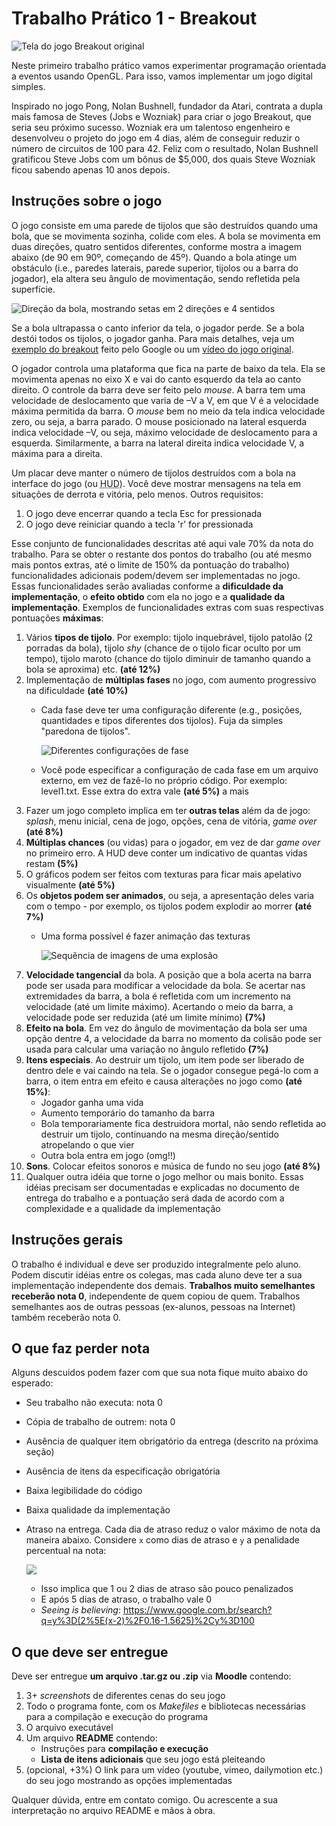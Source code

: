 # Trabalho Prático 1 - Breakout

![Tela do jogo Breakout original](images/breakout-original.png)

Neste primeiro trabalho prático vamos experimentar programação orientada a
eventos usando OpenGL. Para isso, vamos implementar um jogo digital simples.

Inspirado no jogo Pong, Nolan Bushnell, fundador da Atari, contrata a dupla mais
famosa de Steves (Jobs e Wozniak) para criar o jogo Breakout, que seria seu
próximo sucesso. Wozniak era um talentoso engenheiro e desenvolveu o projeto
do jogo em 4 dias, além de conseguir reduzir o número de circuitos de 100 para 42.
Feliz com o resultado, Nolan Bushnell gratificou Steve Jobs com um bônus de $5,000,
dos quais Steve Wozniak ficou sabendo apenas 10 anos depois.

## Instruções sobre o jogo

O jogo consiste em uma parede de tijolos que são destruídos quando uma bola,
que se movimenta sozinha, colide com eles. A bola se movimenta em duas direções,
quatro sentidos diferentes, conforme mostra a imagem abaixo (de 90 em 90º, começando de 45º).
Quando a bola atinge um obstáculo (i.e., paredes laterais, parede superior,
tijolos ou a barra do jogador), ela altera seu ângulo de movimentação, sendo
refletida pela superfície.

![Direção da bola, mostrando setas em 2 direções e 4 sentidos](images/direcao-bola.png)

Se a bola ultrapassa o canto inferior da tela, o jogador
perde. Se a bola destói todos os tijolos, o jogador ganha. Para mais detalhes, veja
um [exemplo do breakout](https://www.google.com.br/search?q=atari+breakout&tbm=isch)
feito pelo Google ou um [vídeo do jogo original](https://youtu.be/hW7Sg5pXAok?t=50s).


O jogador controla uma plataforma que fica na parte de baixo da tela. Ela se
movimenta apenas no eixo X e vai do canto esquerdo da tela ao canto direito. O controle
da barra deve ser feito pelo _mouse_. A barra tem uma velocidade de deslocamento que
varia de –V a V, em que V é a velocidade máxima permitida da barra. O _mouse_ bem
no meio da tela indica velocidade zero, ou seja, a barra parado. O mouse posicionado
na lateral esquerda indica velocidade –V, ou seja, máximo velocidade de deslocamento
para a esquerda. Similarmente, a barra na lateral direita indica velocidade V, a
máxima para a direita.

Um placar deve manter o número de tijolos destruídos com a bola na interface do jogo
(ou <abbr title="Head-up Display">HUD</abbr>). Você deve mostrar mensagens na tela
em situações de derrota e vitória, pelo menos. Outros requisitos:

1. O jogo deve encerrar quando a tecla Esc for pressionada
1. O jogo deve reiniciar quando a tecla 'r' for pressionada

Esse conjunto de funcionalidades descritas até aqui vale 70% da nota do trabalho.
Para se obter o restante dos pontos do trabalho (ou até mesmo mais pontos
extras, até o limite de 150% da pontuação do trabalho) funcionalidades adicionais
podem/devem ser implementadas no jogo. Essas funcionalidades serão avaliadas
conforme a **dificuldade da implementação**, o **efeito obtido** com ela no jogo
e a **qualidade da implementação**. Exemplos de funcionalidades extras com suas
respectivas pontuações **máximas**:

1. Vários **tipos de tijolo**. Por exemplo: tijolo inquebrável, tijolo patolão
   (2 porradas da bola), tijolo _shy_ (chance de o tijolo ficar oculto por um
   tempo), tijolo maroto (chance do tijolo diminuir de tamanho quando a bola
   se aproxima) etc. **(até 12%)**
1. Implementação de **múltiplas fases** no jogo, com aumento progressivo na
dificuldade **(até 10%)**
   - Cada fase deve ter uma configuração diferente (e.g., posições, quantidades e
     tipos diferentes dos tijolos). Fuja da simples "paredona de tijolos".

     ![Diferentes configurações de fase](images/cool-stages.png)
   - Você pode especificar a configuração de cada fase em um arquivo externo, em
     vez de fazê-lo no próprio código. Por exemplo: level1.txt. Esse extra do extra
     vale **(até 5%)** a mais
1. Fazer um jogo completo implica em ter **outras telas** além da de jogo: _splash_,
   menu inicial, cena de jogo, opções, cena de vitória, _game over_ **(até 8%)**
1. **Múltiplas chances** (ou vidas) para o jogador, em vez de dar _game over_ no
   primeiro erro. A HUD deve conter um indicativo de quantas vidas restam **(5%)**
1. O gráficos podem ser feitos com texturas para ficar mais apelativo visualmente
   **(até 5%)**
1. Os **objetos podem ser animados**, ou seja, a apresentação deles varia
com o tempo - por exemplo, os tijolos podem explodir ao morrer **(até 7%)**
   - Uma forma possível é fazer animação das texturas

     ![Sequência de imagens de uma explosão](images/explosion-sprite.jpg)
1. **Velocidade tangencial** da bola. A posição que a bola acerta na barra pode ser
   usada para modificar a velocidade da bola. Se acertar nas extremidades da barra,
   a bola é refletida com um incremento na velocidade (até um limite máximo).
   Acertando o meio da barra, a velocidade pode ser reduzida (até um limite mínimo)
   **(7%)**
1. **Efeito na bola**. Em vez do ângulo de movimentação da bola ser uma opção
   dentre 4, a velocidade da barra no momento da colisão pode ser usada para
   calcular uma variação no ângulo refletido **(7%)**
1. **Itens especiais**. Ao destruir um tijolo, um item pode ser liberado de dentro dele
   e vai caindo na tela. Se o jogador consegue pegá-lo com a barra, o item entra em
   efeito e causa alterações no jogo como **(até 15%)**:
   - Jogador ganha uma vida
   - Aumento temporário do tamanho da barra
   - Bola temporariamente fica destruidora mortal, não sendo refletida ao destruir
     um tijolo, continuando na mesma direção/sentido atropelando o que vier
   - Outra bola entra em jogo (omg!!)
1. **Sons**. Colocar efeitos sonoros e música de fundo no seu jogo **(até 8%)**
1. Qualquer outra idéia que torne o jogo melhor ou mais bonito. Essas idéias
   precisam ser documentadas e explicadas no documento de entrega do trabalho
   e a pontuação será dada de acordo com a complexidade e a qualidade
   da implementação

## Instruções gerais

O trabalho é individual e deve ser produzido integralmente pelo aluno. Podem discutir
idéias entre os colegas, mas cada aluno deve ter a sua implementação independente dos
demais. **Trabalhos muito semelhantes receberão nota 0**, independente de quem copiou
de quem. Trabalhos semelhantes aos de outras pessoas (ex-alunos, pessoas na Internet)
também receberão nota 0.


## O que faz perder nota

Alguns descuidos podem fazer com que sua nota fique muito abaixo do esperado:
- Seu trabalho não executa: nota 0
- Cópia de trabalho de outrem: nota 0
- Ausência de qualquer item obrigatório da entrega (descrito na próxima seção)
- Ausência de itens da especificação obrigatória
- Baixa legibilidade do código
- Baixa qualidade da implementação
- Atraso na entrega. Cada dia de atraso reduz o valor máximo de nota da
  maneira abaixo. Considere `x` como dias de atraso e `y` a penalidade
  percentual na nota:

  ![](../../images/penalidade-por-atraso.png)
  - Isso implica que 1 ou 2 dias de atraso são pouco penalizados
  - E após 5 dias de atraso, o trabalho vale 0
  - _Seeing is believing_: https://www.google.com.br/search?q=y%3D(2%5E(x-2)%2F0.16-1.5625)%2Cy%3D100


## O que deve ser **entregue**

Deve ser entregue **um arquivo .tar.gz ou .zip** via **Moodle** contendo:
  1. 3+ _screenshots_ de diferentes cenas do seu jogo
  1. Todo o programa fonte, com os _Makefiles_ e bibliotecas necessárias
     para a compilação e execução do programa
  1. O arquivo executável
  1. Um arquivo **README** contendo:
     - Instruções para **compilação e execução**
     - **Lista de itens adicionais** que seu jogo está pleiteando
  1. (opcional, +3%) O link para um vídeo (youtube, vimeo, dailymotion etc.) do
     seu jogo mostrando as opções implementadas

Qualquer dúvida, entre em contato comigo. Ou acrescente a sua interpretação no
arquivo README e mãos à obra.

